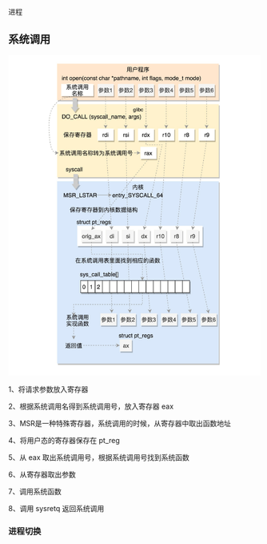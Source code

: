 

进程



## 系统调用

![syscall](syscall.jpg)

1、将请求参数放入寄存器

2、根据系统调用名得到系统调用号，放入寄存器 eax

3、MSR是一种特殊寄存器，系统调用的时候，从寄存器中取出函数地址

4、将用户态的寄存器保存在 pt_reg

5、从 eax 取出系统调用号，根据系统调用号找到系统函数

6、从寄存器取出参数

7、调用系统函数

8、调用 sysretq 返回系统调用



### 进程切换






